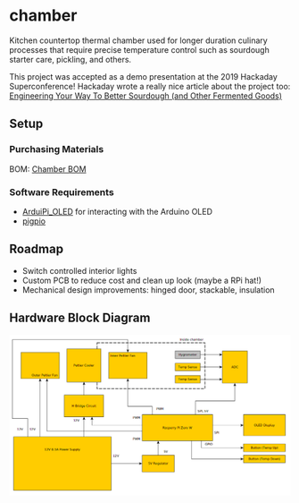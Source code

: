 # chamber

Kitchen countertop thermal chamber used for longer duration culinary
processes that require precise temperature control such as sourdough
starter care, pickling, and others.

This project was accepted as a demo presentation at the 2019 Hackaday
Superconference! Hackaday wrote a really nice article about the project
too: [Engineering Your Way To Better Sourdough (and Other Fermented Goods)](https://hackaday.com/2020/01/08/engineering-your-way-to-better-sourdough-and-other-fermented-goods/)

## Setup

### Purchasing Materials

BOM: [Chamber BOM](https://docs.google.com/spreadsheets/d/1ZfumkMcpwunLCNRvsuWQJhhpWst-3aOSHlbOKffAX_0/edit?usp=sharing)

### Software Requirements

- [ArduiPi_OLED](https://github.com/hallard/ArduiPi_OLED) for interacting with the Arduino OLED
- [pigpio](https://github.com/joan2937/pigpio)

## Roadmap

- Switch controlled interior lights
- Custom PCB to reduce cost and clean up look (maybe a RPi hat!)
- Mechanical design improvements: hinged door, stackable, insulation

## Hardware Block Diagram

![block_diagram](concept/block_diagram_20191107.png)




